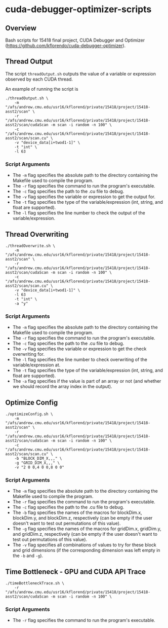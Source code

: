 # cuda-debugger-optimizer-scripts

## Overview

Bash scripts for 15418 final project, CUDA Debugger and Optimizer (https://github.com/kflorendo/cuda-debugger-optimizer).

## Thread Output

The script `threadOutput.sh` outputs the value of a variable or expression observed by each CUDA thread.

An example of running the script is
```
./threadOutput.sh \
    -m "/afs/andrew.cmu.edu/usr16/kflorend/private/15418/project/15418-asst2/scan" \
    -r "/afs/andrew.cmu.edu/usr16/kflorend/private/15418/project/15418-asst2/scan/cudaScan -m scan -i random -n 100" \
    -c "/afs/andrew.cmu.edu/usr16/kflorend/private/15418/project/15418-asst2/scan/scan.cu" \
    -v "device_data[i+twod1-1]" \
    -t "int" \
    -l 63
```

### Script Arguments

* The `-m` flag specifies the absolute path to the directory containing the Makefile used to compile the program.
* The `-r` flag specifies the command to run the program's executable.
* The `-c` flag specifies the path to the .cu file to debug.
* The `-v` flag specifies the variable or expression to get the output for.
* The `-t` flag specifies the type of the variable/expression (int, string, and float are supported).
* The `-l` flag specifies the line number to check the output of the variable/expression.

## Thread Overwriting

```
./threadOverwrite.sh \
    -m "/afs/andrew.cmu.edu/usr16/kflorend/private/15418/project/15418-asst2/scan" \
    -r "/afs/andrew.cmu.edu/usr16/kflorend/private/15418/project/15418-asst2/scan/cudaScan -m scan -i random -n 100" \
    -c "/afs/andrew.cmu.edu/usr16/kflorend/private/15418/project/15418-asst2/scan/scan.cu" \
    -v "device_data[i+twod1-1]" \
    -l 63
    -t "int" \
    -a "y"
```

### Script Arguments

* The `-m` flag specifies the absolute path to the directory containing the Makefile used to compile the program.
* The `-r` flag specifies the command to run the program's executable.
* The `-c` flag specifies the path to the .cu file to debug.
* The `-v` flag specifies the variable or expression to get the check overwriting for.
* The `-l` flag specifies the line number to check overwriting of the variable/expression at.
* The `-t` flag specifies the type of the variable/expression (int, string, and float are supported).
* The `-a` flag specifies if the value is part of an array or not (and whether we should record the array index in the output).

## Optimize Config

```
./optimizeConfig.sh \
    -m "/afs/andrew.cmu.edu/usr16/kflorend/private/15418/project/15418-asst2/scan" \
    -r "/afs/andrew.cmu.edu/usr16/kflorend/private/15418/project/15418-asst2/scan/cudaScan -m scan -i random -n 100" \
    -c "/afs/andrew.cmu.edu/usr16/kflorend/private/15418/project/15418-asst2/scan/scan.cu" \
    -b "BLOCK_DIM_X,,," \
    -g "GRID_DIM_X,,," \
    -v "2 0 0,4 0 0,8 0 0"
```

### Script Arguments

* The `-m` flag specifies the absolute path to the directory containing the Makefile used to compile the program.
* The `-r` flag specifies the command to run the program's executable.
* The `-c` flag specifies the path to the .cu file to debug.
* The `-b` flag specifies the names of the macros for blockDim.x, blockDim.y, and blockDim.z, respectively (can be empty if the user doesn't want to test out permutations of this value).
* The `-g` flag specifies the names of the macros for gridDim.x, gridDim.y, and gridDim.z, respectively (can be empty if the user doesn't want to test out permutations of this value).
* The `-v` flag specifies all combinations of values to try for these block and grid dimensions (if the corresponding dimension was left empty in the `-b` and `-g`).

## Time Bottleneck - GPU and CUDA API Trace

```
./timeBottleneckTrace.sh \
    -r "/afs/andrew.cmu.edu/usr16/kflorend/private/15418/project/15418-asst2/scan/cudaScan -m scan -i random -n 100" \
```

### Script Arguments

* The `-r` flag specifies the command to run the program's executable.
